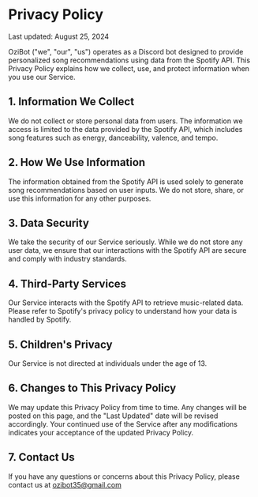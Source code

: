 # Privacy Policy

Last updated: August 25, 2024

OziBot ("we", "our", "us") operates as a Discord bot designed to provide personalized song recommendations using data from the Spotify API. This Privacy Policy explains how we collect, use, and protect information when you use our Service.

## 1. Information We Collect

We do not collect or store personal data from users. The information we access is limited to the data provided by the Spotify API, which includes song features such as energy, danceability, valence, and tempo.

## 2. How We Use Information

The information obtained from the Spotify API is used solely to generate song recommendations based on user inputs. We do not store, share, or use this information for any other purposes.

## 3. Data Security

We take the security of our Service seriously. While we do not store any user data, we ensure that our interactions with the Spotify API are secure and comply with industry standards.

## 4. Third-Party Services

Our Service interacts with the Spotify API to retrieve music-related data. Please refer to Spotify's privacy policy to understand how your data is handled by Spotify.

## 5. Children's Privacy

Our Service is not directed at individuals under the age of 13.

## 6. Changes to This Privacy Policy

We may update this Privacy Policy from time to time. Any changes will be posted on this page, and the "Last Updated" date will be revised accordingly. Your continued use of the Service after any modifications indicates your acceptance of the updated Privacy Policy.

## 7. Contact Us

If you have any questions or concerns about this Privacy Policy, please contact us at ozibot35@gmail.com
